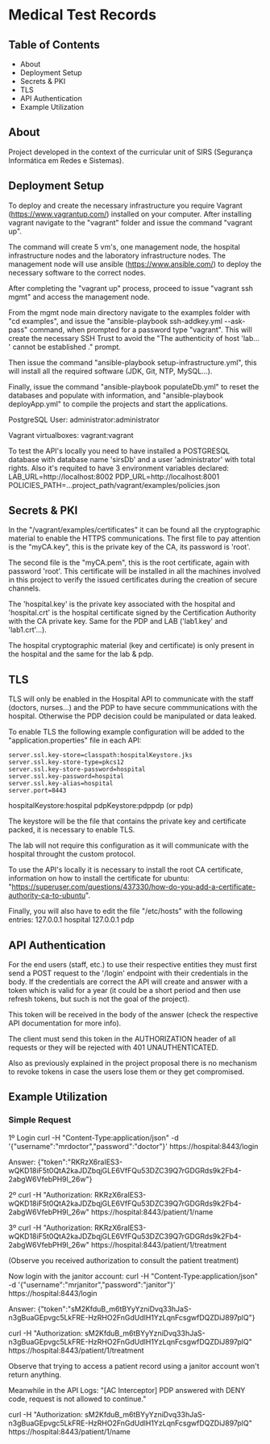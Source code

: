 # Medical Test Records

## Table of Contents

- About
- Deployment Setup
- Secrets & PKI
- TLS
- API Authentication
- Example Utilization

## About 

Project developed in the context of the curricular unit of SIRS (Segurança Informática em Redes e Sistemas).

## Deployment Setup

To deploy and create the necessary infrastructure you require Vagrant (https://www.vagrantup.com/) installed on your computer. 
After installing vagrant navigate to the "vagrant" folder and issue the command "vagrant up".

The command will create 5 vm's, one management node, the hospital infrastructure nodes and the laboratory infrastructure nodes.
The management node will use ansible (https://www.ansible.com/) to deploy the necessary software to the correct nodes.

After completing the "vagrant up" process, proceed to issue "vagrant ssh mgmt" and access the management node.

From the mgmt node main directory navigate to the examples folder with "cd examples", 
and issue the "ansible-playbook ssh-addkey.yml --ask-pass" command, when prompted for a password type "vagrant".
This will create the necessary SSH Trust to avoid the "The authenticity of host 'lab... ' cannot be established ." prompt.

Then issue the command "ansible-playbook setup-infrastructure.yml", this will install all the required software (JDK, Git, NTP, MySQL...).

Finally, issue the command "ansible-playbook populateDb.yml" to reset the databases and populate with information, and "ansible-playbook deployApp.yml" to compile the projects and start the applications.

PostgreSQL User:
administrator:administrator

Vagrant virtualboxes:
vagrant:vagrant

To test the API's locally you need to have installed a POSTGRESQL database with database name 'sirsDb' and a user 'administrator' with total rights.
Also it's requited to have 3 environment variables declared:
LAB_URL=http://localhost:8002
PDP_URL=http://localhost:8001
POLICIES_PATH=...project_path/vagrant/examples/policies.json


## Secrets & PKI

In the "/vagrant/examples/certificates" it can be found all the cryptographic material to enable the HTTPS communications.
The first file to pay attention is the "myCA.key", this is the private key of the CA, its password is 'root'.

The second file is the "myCA.pem", this is the root certificate, again with password 'root'. This certificate will be installed in all the machines involved in this project to verify
the issued certificates during the creation of secure channels.

The 'hospital.key' is the private key associated with the hospital and 'hospital.crt' is the hospital certificate signed by the Certification Authority with the CA private key.
Same for the PDP and LAB ('lab1.key' and 'lab1.crt'...).

The hospital cryptographic material (key and certificate) is only present in the hospital and the same for the lab & pdp.

## TLS
TLS will only be enabled in the Hospital API to communicate with the staff (doctors, nurses...) and the PDP to have secure commmunications with the hospital. Otherwise the PDP decision could be manipulated or data leaked.

To enable TLS the following example configuration will be added to the "application.properties" file in each API:
```
server.ssl.key-store=classpath:hospitalKeystore.jks
server.ssl.key-store-type=pkcs12
server.ssl.key-store-password=hospital
server.ssl.key-password=hospital
server.ssl.key-alias=hospital
server.port=8443
```

hospitalKeystore:hospital
pdpKeystore:pdppdp (or pdp)

The keystore will be the file that contains the private key and certificate packed, it is necessary to enable TLS.

The lab will not require this configuration as it will communicate with the hospital throught the custom protocol.

To use the API's locally it is necessary to install the root CA certificate, information on how to install the certificate
for ubuntu: "https://superuser.com/questions/437330/how-do-you-add-a-certificate-authority-ca-to-ubuntu".

Finally, you will also have to edit the file "/etc/hosts" with the following entries:
127.0.0.1   hospital
127.0.0.1   pdp

## API Authentication

For the end users (staff, etc.) to use their respective entities they must first send a POST request to the '/login' endpoint with their credentials in the body.
If the credentials are correct the API will create and answer with a token which is valid for a year (it could be a short period and then use refresh tokens, but such is not the 
goal of the project). 

This token will be received in the body of the answer (check the respective API documentation for more info).

The client must send this token in the AUTHORIZATION header of all requests or they will be rejected with 401 UNAUTHENTICATED.

Also as previously explained in the project proposal there is no mechanism to revoke tokens in case the users lose them or they get compromised.

## Example Utilization

### Simple Request 

1º Login
curl -H "Content-Type:application/json" -d '{"username":"mrdoctor","password":"doctor"}' https://hospital:8443/login

Answer:
{"token":"RKRzX6raIES3-wQKD18iF5t0QtA2kaJDZbqjGLE6VfFQu53DZC39Q7rGDGRds9k2Fb4-2abgW6VfebPH9l_26w"}

2º curl -H "Authorization: RKRzX6raIES3-wQKD18iF5t0QtA2kaJDZbqjGLE6VfFQu53DZC39Q7rGDGRds9k2Fb4-2abgW6VfebPH9l_26w" https://hospital:8443/patient/1/name

3º curl -H "Authorization: RKRzX6raIES3-wQKD18iF5t0QtA2kaJDZbqjGLE6VfFQu53DZC39Q7rGDGRds9k2Fb4-2abgW6VfebPH9l_26w" https://hospital:8443/patient/1/treatment

(Observe you received authorization to consult the patient treatment)

Now login with the janitor account:
curl -H "Content-Type:application/json" -d '{"username":"mrjanitor","password":"janitor"}' https://hospital:8443/login

Answer:
{"token":"sM2KfduB_m6tBYyYzniDvq33hJaS-n3gBuaGEpvgc5LkFRE-HzRHO2FnGdUdlH1YzLqnFcsgwfDQZDiJ897plQ"}

curl -H "Authorization: sM2KfduB_m6tBYyYzniDvq33hJaS-n3gBuaGEpvgc5LkFRE-HzRHO2FnGdUdlH1YzLqnFcsgwfDQZDiJ897plQ" https://hospital:8443/patient/1/treatment

Observe that trying to access a patient record using a janitor account won't return anything.

Meanwhile in the API Logs:
"[AC Interceptor] PDP answered with DENY code, request is not allowed to continue."

curl -H "Authorization: sM2KfduB_m6tBYyYzniDvq33hJaS-n3gBuaGEpvgc5LkFRE-HzRHO2FnGdUdlH1YzLqnFcsgwfDQZDiJ897plQ" https://hospital:8443/patient/1/name